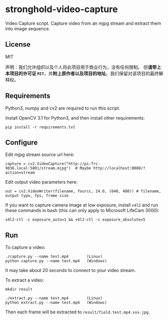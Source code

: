 # stronghold-video-capture

Video Capture script. Capture video from an mjpg stream and extract them into
image sequence.

## License

MIT

声明：我们允许组织以及个人将此项目用于商业行为，没有任何限制。
但**请带上本项目的许可证 `MIT`**，并**附上原作者以及项目的地址**。我们保留对该项目的最终解释权。

## Requirements

Python3, numpy and cv2 are required to run this script.

Install OpenCV 3.1 for Python3, and then install other requirements:

```
pip install -r requirements.txt
```

## Configure

Edit mjpg stream source url here:

```
capture = cv2.VideoCapture("http://pi-frc-9036.local:5801/stream.mjpg")  # Maybe http://localhost:8080/?action=stream
```

Edit output video parameters here:

```
out = cv2.VideoWriter(filename, fourcc, 24.0, (640, 480)) # filename, output type, fps, frame size
```

If you want to capture camera image at low exposure, install `v4l2`
and run these commands in bash (this can only apply to Microsoft LifeCam 3000):

```
v4l2-ctl -c exposure_auto=1 && v4l2-ctl -c exposure_absolute=5
```

## Run

To capture a video:

```
./capture.py --name test.mp4        (Linux)
python capture.py --name test.mp4   (Windows)
```

It may take about 20 seconds to connect to your video stream.

To extract a video:

```
mkdir result

./extract.py --name test.mp4        (Linux)
python extract.py --name test.mp4   (Windows)
```

Then each frame will be extracted to `result/field.test.mp4.xxx.jpg`.
